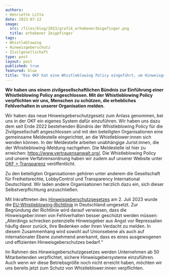 ```yaml
---
authors:
- Henriette Litta
date: 2023-07-12
image:
  src: /files/blog/2023/grafik_erhobenerZeigefinger.png
  title: erhobener Zeigefinger
tags:
- Whistleblowing
- Hinweisgeberschutz
- Zivilgesellschaft
type: post
layout: post
published: true
featured: blue
title: "Die OKF hat eine Whistleblowing Policy eingeführt, um Hinweisgebende besser zu schützen"
---
```


**Wir haben uns einem zivilgesellschaftlichen Bündnis zur Einführung einer Whistleblowing Policy angeschlossen. Mit der Whistleblowing Policy verpflichten wir uns, Menschen zu schützen, die erhebliches Fehlverhalten in unserer Organisation melden.**

Wir haben das neue Hinweisgeberschutzgesetz zum Anlass genommen, bei uns in der OKF ein eigenes System dafür einzuführen. Wir haben uns dazu dem seit Ende 2022 bestehenden Bündnis der Whistleblowing Policy für die Zivilgesellschaft angeschlossen und mit den beteiligten Organisationen eine gemeinsame Meldestelle eingerichtet, an die Whistleblower:innen sich wenden können. In der Meldestelle arbeiten unabhängige Jurist:innen, die der Whistleblowing-Meldung nachgehen. Die Meldestelle ist hier zu erreichen: https://www.vertrauensanwalt.org/. Die Whistleblowing Policy und unsere Verfahrensordnung haben wir zudem auf unserer Website unter [OKF > Transparenz](https://okfn.de/transparenz/) veröffentlicht.

Zu den beteiligten Organisationen gehören unter anderem die Gesellschaft für Freiheitsrechte, LobbyControl und Transparency International Deutschland. Wir laden andere Organisationen herzlich dazu ein, sich dieser Selbstverpflichtung anzuschließen. 

Mit Inkrafttreten des [Hinweisgeberschutzgesetzes](https://www.recht.bund.de/eli/bund/bgbl_1/2023/140) am 2. Juli 2023 wurde die [EU-Whistleblowing-Richtlinie](https://eur-lex.europa.eu/eli/dir/2019/1937/oj) in Deutschland umgesetzt. Zur Begründung der Richtlinie wird darauf verwiesen, dass die Hinweisgeber:innen von Fehlverhalten besser geschützt werden müssen: „Allerdings schrecken potenzielle Hinweisgeber aus Angst vor Repressalien häufig davor zurück, ihre Bedenken oder ihren Verdacht zu melden. In diesem Zusammenhang wird sowohl auf Unionsebene als auch auf internationaler Ebene zunehmend anerkannt, dass es eines ausgewogenen und effizienten Hinweisgeberschutzes bedarf.“

Im Rahmen des Hinweisgeberschutzgesetzes werden Unternehmen ab 50 Mitarbeitenden verpflichtet, sichere Hinweisgebersysteme einzuführen. Auch wenn wir diese Betriebsgröße noch nicht erreicht haben, möchten wir uns bereits jetzt zum Schutz von Whistleblower:innen verpflichten.
